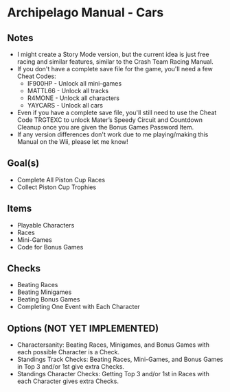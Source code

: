 # Archipelago Manual - Cars

## Notes
- I might create a Story Mode version, but the current idea is just free racing and similar features, similar to the Crash Team Racing Manual.
- If you don't have a complete save file for the game, you'll need a few Cheat Codes:
  - IF900HP - Unlock all mini-games
  - MATTL66 - Unlock all tracks
  - R4MONE - Unlock all characters
  - YAYCARS - Unlock all cars
- Even if you have a complete save file, you'll still need to use the Cheat Code TRGTEXC to unlock Mater’s Speedy Circuit and Countdown Cleanup once you are given the Bonus Games Password Item.
- If any version differences don't work due to me playing/making this Manual on the Wii, please let me know!
## Goal(s)
- Complete All Piston Cup Races
- Collect Piston Cup Trophies
## Items
- Playable Characters
- Races
- Mini-Games
- Code for Bonus Games
## Checks
- Beating Races
- Beating Minigames
- Beating Bonus Games
- Completing One Event with Each Character
## Options (NOT YET IMPLEMENTED)
- Charactersanity: Beating Races, Minigames, and Bonus Games with each possible Character is a Check.
- Standings Track Checks: Beating Races, Mini-Games, and Bonus Games in Top 3 and/or 1st give extra Checks.
- Standings Character Checks: Getting Top 3 and/or 1st in Races with each Character gives extra Checks.
